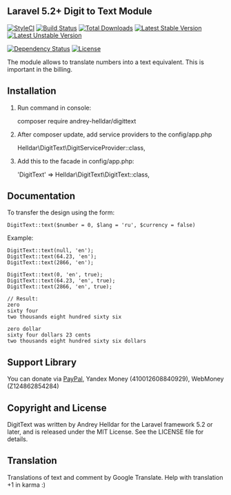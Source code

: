 ## Laravel 5.2+ Digit to Text Module

[![StyleCI](https://styleci.io/repos/45746985/shield)](https://styleci.io/repos/45746985)
[![Build Status](https://travis-ci.org/andrey-helldar/DigitText.svg?branch=master)](https://travis-ci.org/andrey-helldar/DigitText)
[![Total Downloads](https://poser.pugx.org/andrey-helldar/digittext/downloads)](https://packagist.org/packages/andrey-helldar/digittext)
[![Latest Stable Version](https://poser.pugx.org/andrey-helldar/digittext/v/stable)](https://packagist.org/packages/andrey-helldar/digittext)
[![Latest Unstable Version](https://poser.pugx.org/andrey-helldar/digittext/v/unstable)](https://packagist.org/packages/andrey-helldar/digittext)

[![Dependency Status](https://www.versioneye.com/php/andrey-helldar:digittext/dev-master/badge.svg)](https://www.versioneye.com/php/andrey-helldar:digittext/dev-master)
[![License](https://poser.pugx.org/andrey-helldar/digittext/license)](https://packagist.org/packages/andrey-helldar/digittext)

The module allows to translate numbers into a text equivalent. This is important in the billing.

## Installation

1. Run command in console:

    composer require andrey-helldar/digittext

2. After composer update, add service providers to the config/app.php

    Helldar\DigitText\DigitServiceProvider::class,

3. Add this to the facade in config/app.php:

    'DigitText' => Helldar\DigitText\DigitText::class,

## Documentation

To transfer the design using the form:

    DigitText::text($number = 0, $lang = 'ru', $currency = false)

Example:

    DigitText::text(null, 'en');
    DigitText::text(64.23, 'en');
    DigitText::text(2866, 'en');

    DigitText::text(0, 'en', true);
    DigitText::text(64.23, 'en', true);
    DigitText::text(2866, 'en', true);

    // Result:
    zero
    sixty four
    two thousands eight hundred sixty six

    zero dollar
    sixty four dollars 23 cents
    two thousands eight hundred sixty six dollars


## Support Library

You can donate via [PayPal](https://www.paypal.com/cgi-bin/webscr?cmd=_s-xclick&hosted_button_id=94B8LCPAPJ5VG), Yandex Money (410012608840929), WebMoney (Z124862854284)

## Copyright and License

DigitText was written by Andrey Helldar for the Laravel framework 5.2 or later, and is released under the MIT License. See the LICENSE file for details.

## Translation

Translations of text and comment by Google Translate. Help with translation +1 in karma :)
